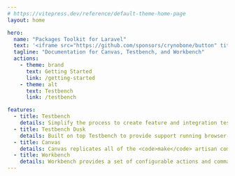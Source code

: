 ```yaml
---
# https://vitepress.dev/reference/default-theme-home-page
layout: home

hero:
  name: "Packages Toolkit for Laravel"
  text: '<iframe src="https://github.com/sponsors/crynobone/button" title="Sponsor crynobone" height="32" width="114" style="border: 0; border-radius: 6px;"></iframe>'
  tagline: "Documentation for Canvas, Testbench, and Workbench"
  actions:
    - theme: brand
      text: Getting Started
      link: /getting-started
    - theme: alt
      text: Testbench
      link: /testbench

features:
  - title: Testbench
    details: Simplify the process to create feature and integration tests for your Laravel packages without massive configuration and build steps.
  - title: Testbench Dusk
    details: Built on top Testbench to provide support running browser-based tests for your Laravel's packages using Laravel Dusk
  - title: Canvas
    details: Canvas replicates all of the <code>make</code> artisan commands available in your basic Laravel application to speed up your Laravel's package development.
  - title: Workbench
    details: Workbench provides a set of configurable actions and commands to allow previewing, interacting, and serving your Laravel's packages during development
---
```


<script setup>
import { VPTeamMembers } from 'vitepress/theme'

const members = [
  {
    avatar: 'https://www.github.com/crynobone.png',
    name: 'Mior Muhammad Zaki',
    title: 'Creator',
    links: [
      { icon: 'github', link: 'https://github.com/crynobone' },
      { icon: 'twitter', link: 'https://twitter.com/crynobone' }
    ],
    sponsor: 'https://github.com/sponsors/crynobone'
  },
]
</script>

<style scoped>
.container {
  margin: 0 auto;
  max-width: 1152px;
  padding-top: 10px;
}

</style>

<br />

<VPTeamMembers class="container" size="small" :members="members" />

